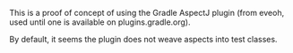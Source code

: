 This is a proof of concept of using the Gradle AspectJ plugin (from eveoh, used until one is available on plugins.gradle.org).

By default, it seems the plugin does not weave aspects into test classes.